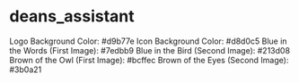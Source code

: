 # deans_assistant

Logo Background Color: #d9b77e
Icon Background Color: #d8d0c5
Blue in the Words (First Image): #7edbb9
Blue in the Bird (Second Image): #213d08
Brown of the Owl (First Image): #bcffec
Brown of the Eyes (Second Image): #3b0a21